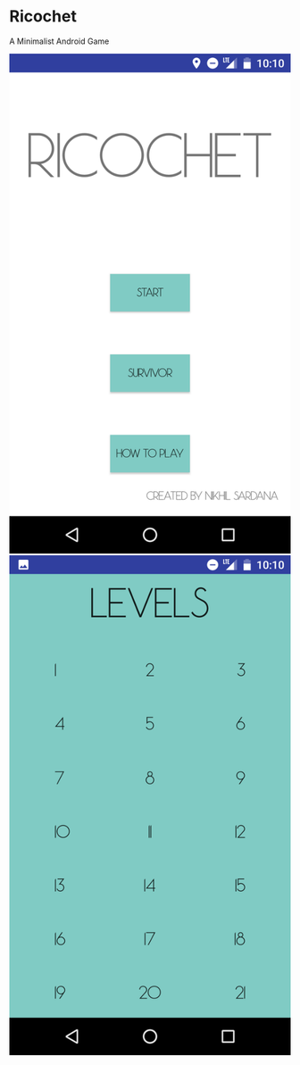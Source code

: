 # Ricochet
A Minimalist Android Game

![Ricochet Homescreen](/screenshots/home.png?raw=true "Homescreen")
![Ricochet Levels screen](/screenshots/levels.png?raw=true "Levels Screen")
